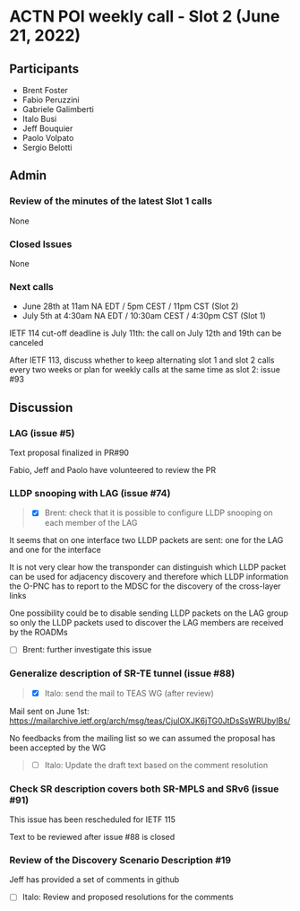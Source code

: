 # ACTN POI weekly call - Slot 2 (June 21, 2022)

## Participants
- Brent Foster
- Fabio Peruzzini
- Gabriele Galimberti
- Italo Busi
- Jeff Bouquier
- Paolo Volpato
- Sergio Belotti

## Admin

### Review of the minutes of the latest Slot 1 calls

None

### Closed Issues

None

### Next calls

- June 28th at 11am NA EDT / 5pm CEST / 11pm CST (Slot 2)
- July 5th at 4:30am NA EDT / 10:30am CEST / 4:30pm CST (Slot 1)

IETF 114 cut-off deadline is July 11th: the call on July 12th and 19th can be canceled

After IETF 113, discuss whether to keep alternating slot 1 and slot 2 calls every two weeks or plan for weekly calls at the same time as slot 2: issue #93

## Discussion

### LAG (issue #5)

Text proposal finalized in PR#90

Fabio, Jeff and Paolo have volunteered to review the PR

### LLDP snooping with LAG (issue #74)

> - [x] Brent: check that it is possible to configure LLDP snooping on each member of the LAG

It seems that on one interface two LLDP packets are sent: one for the LAG and one for the interface

It is not very clear how the transponder can distinguish which LLDP packet can be used for adjacency discovery and therefore which LLDP information the O-PNC has to report to the MDSC for the discovery of the cross-layer links

One possibility could be to disable sending LLDP packets on the LAG group so only the LLDP packets used to discover the LAG members are received by the ROADMs

- [ ] Brent: further investigate this issue

### Generalize description of SR-TE tunnel (issue #88)

> - [x] Italo: send the mail to TEAS WG (after review)

Mail sent on June 1st: https://mailarchive.ietf.org/arch/msg/teas/CjulOXJK6jTG0JtDsSsWRUbyIBs/

No feedbacks from the mailing list so we can assumed the proposal has been accepted by the WG

> - [ ] Italo: Update the draft text based on the comment resolution

### Check SR description covers both SR-MPLS and SRv6 (issue #91)

This issue has been rescheduled for IETF 115

Text to be reviewed after issue #88 is closed

### Review of the Discovery Scenario Description #19

Jeff has provided a set of comments in github

- [ ] Italo: Review and proposed resolutions for the comments
